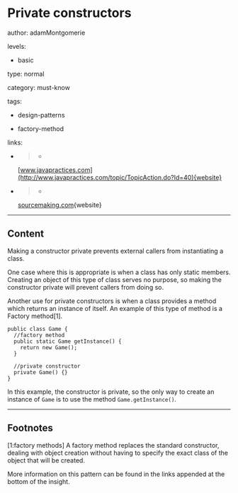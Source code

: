 # Private constructors
author: adamMontgomerie

levels:

  - basic

type: normal

category: must-know

tags:

  - design-patterns

  - factory-method

links:

  - >-
    [www.javapractices.com](http://www.javapractices.com/topic/TopicAction.do?Id=40){website}

  - >-
    [sourcemaking.com](https://sourcemaking.com/design_patterns/factory_method){website}

---
## Content

Making a constructor private prevents external callers from instantiating a class. 

One case where this is appropriate is when a class has only static members. Creating an object of this type of class serves no purpose, so making the constructor private will prevent callers from doing so.

Another use for private constructors is when  a class provides a method which returns an instance of itself. An example of this type of method is a Factory method[1].

```
public class Game {
  //factory method
  public static Game getInstance() {
    return new Game();
  }

  //private constructor
  private Game() {}
}
```
In this example, the constructor is private, so the only way to create an instance of `Game` is to use the method `Game.getInstance()`.

---
## Footnotes

[1:factory methods]
A factory method replaces the standard constructor, dealing with object creation without having to specify the exact class of the object that will be created. 

More information on this pattern can be found in the links appended at the bottom of the insight.